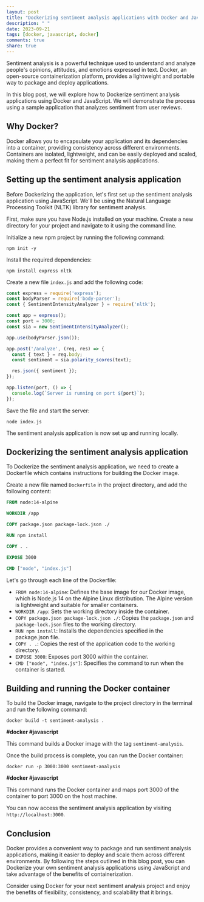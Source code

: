 ```yaml
---
layout: post
title: "Dockerizing sentiment analysis applications with Docker and Javascript"
description: " "
date: 2023-09-21
tags: [docker, javascript, docker]
comments: true
share: true
---
```


Sentiment analysis is a powerful technique used to understand and analyze people's opinions, attitudes, and emotions expressed in text. Docker, an open-source containerization platform, provides a lightweight and portable way to package and deploy applications.

In this blog post, we will explore how to Dockerize sentiment analysis applications using Docker and JavaScript. We will demonstrate the process using a sample application that analyzes sentiment from user reviews.

## Why Docker?

Docker allows you to encapsulate your application and its dependencies into a container, providing consistency across different environments. Containers are isolated, lightweight, and can be easily deployed and scaled, making them a perfect fit for sentiment analysis applications.

## Setting up the sentiment analysis application

Before Dockerizing the application, let's first set up the sentiment analysis application using JavaScript. We'll be using the Natural Language Processing Toolkit (NLTK) library for sentiment analysis.

First, make sure you have Node.js installed on your machine. Create a new directory for your project and navigate to it using the command line.

Initialize a new npm project by running the following command:

```
npm init -y
```

Install the required dependencies:

```
npm install express nltk
```

Create a new file `index.js` and add the following code:

```js
const express = require('express');
const bodyParser = require('body-parser');
const { SentimentIntensityAnalyzer } = require('nltk');

const app = express();
const port = 3000;
const sia = new SentimentIntensityAnalyzer();

app.use(bodyParser.json());

app.post('/analyze', (req, res) => {
  const { text } = req.body;
  const sentiment = sia.polarity_scores(text);

  res.json({ sentiment });
});

app.listen(port, () => {
  console.log(`Server is running on port ${port}`);
});
```

Save the file and start the server:

```
node index.js
```

The sentiment analysis application is now set up and running locally.

## Dockerizing the sentiment analysis application

To Dockerize the sentiment analysis application, we need to create a Dockerfile which contains instructions for building the Docker image.

Create a new file named `Dockerfile` in the project directory, and add the following content:

```Dockerfile
FROM node:14-alpine

WORKDIR /app

COPY package.json package-lock.json ./

RUN npm install

COPY . .

EXPOSE 3000

CMD ["node", "index.js"]
```

Let's go through each line of the Dockerfile:

- `FROM node:14-alpine`: Defines the base image for our Docker image, which is Node.js 14 on the Alpine Linux distribution. The Alpine version is lightweight and suitable for smaller containers.
- `WORKDIR /app`: Sets the working directory inside the container.
- `COPY package.json package-lock.json ./`: Copies the `package.json` and `package-lock.json` files to the working directory.
- `RUN npm install`: Installs the dependencies specified in the package.json file.
- `COPY . .`: Copies the rest of the application code to the working directory.
- `EXPOSE 3000`: Exposes port 3000 within the container.
- `CMD ["node", "index.js"]`: Specifies the command to run when the container is started.

## Building and running the Docker container

To build the Docker image, navigate to the project directory in the terminal and run the following command:

```
docker build -t sentiment-analysis .
```
**#docker #javascript**

This command builds a Docker image with the tag `sentiment-analysis`.

Once the build process is complete, you can run the Docker container:

```
docker run -p 3000:3000 sentiment-analysis
```
**#docker #javascript**

This command runs the Docker container and maps port 3000 of the container to port 3000 on the host machine.

You can now access the sentiment analysis application by visiting `http://localhost:3000`.

## Conclusion

Docker provides a convenient way to package and run sentiment analysis applications, making it easier to deploy and scale them across different environments. By following the steps outlined in this blog post, you can Dockerize your own sentiment analysis applications using JavaScript and take advantage of the benefits of containerization.

Consider using Docker for your next sentiment analysis project and enjoy the benefits of flexibility, consistency, and scalability that it brings.